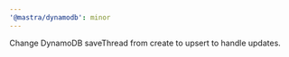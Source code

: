 ```yaml
---
'@mastra/dynamodb': minor
---
```


Change DynamoDB saveThread from create to upsert to handle updates.

